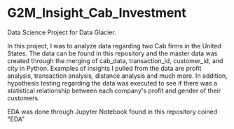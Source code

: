 # G2M_Insight_Cab_Investment
Data Science Project for Data Glacier.

In this project, I was to analyze data regarding two Cab firms in the United States. The data can be found in this repository and the master data was created through the merging of cab_data, transaction_id, customer_id, and city in Python.
Examples of insights I pulled from the data are profit analysis, transaction analysis, distance analysis and much more. 
In addition, hypothesis testing regarding the data was executed to see if there was a statistical relationship between each company's profit and gender of their customers.

EDA was done through Jupyter Notebook found in this repository coined "EDA"
